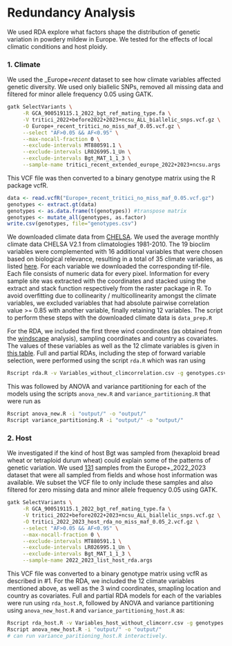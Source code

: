 # Redundancy Analysis

We used RDA explore what factors shape the distribution of genetic variation in powdery mildew in Europe. We tested for the effects of local climatic conditions and host ploidy.

### 1. Climate          
We used the _Europe+_recent_ dataset to see how climate variables affected genetic diversity. We used only biallelic SNPs, removed all missing data and filtered for minor allele frequency 0.05 using GATK.
```bash
gatk SelectVariants \
     -R GCA_900519115.1_2022_bgt_ref_mating_type.fa \
     -V tritici_2022+before2022+2023+ncsu_ALL_biallelic_snps.vcf.gz \
     -O Europe+_recent_tritici_no_miss_maf_0.05.vcf.gz \
     --select "AF>0.05 && AF<0.95" \
     --max-nocall-fraction 0 \
     --exclude-intervals MT880591.1 \
     --exclude-intervals LR026995.1_Un \
     --exclude-intervals Bgt_MAT_1_1_3 \
     --sample-name tritici_recent_extended_europe_2022+2023+ncsu.args
```
This VCF file was then converted to a binary genotype matrix using the R package vcfR.      
```R
data <- read.vcfR("Europe+_recent_tritici_no_miss_maf_0.05.vcf.gz")
genotypes <- extract.gt(data)
genotypes <- as.data.frame(t(genotypes)) #transpose matrix
genotypes <- mutate_all(genotypes, as.factor)
write.csv(genotypes, file="genotypes.csv")
```                
We downloaded climate data from [CHELSA](https://chelsa-climate.org/). We used the average monthly climate data CHELSA V2.1 from climatologies 1981-2010. The 19 bioclim variables were complemented with 16 additional variables that were chosen based on biological relevance, resulting in a total of 35 climate variables, as listed [here](clim_variables_list.csv). For each variable we downloaded the corresponding tif-file. Each file consists of numeric data for every pixel. Information for every sample site was extracted with the coordinates and stacked using the extract and stack function respectively from the raster package in R. To avoid overfitting due to collinearity / multicollinearity amongst the climate variables, we excluded variables that had absolute pairwise correlation value >= 0.85 with another variable, finally retaining 12 variables. The script to perform these steps with the downloaded climate data is `data_prep.R`

For the RDA, we included the first three wind coordinates (as obtained from the [windscape](../windscape/windscape.md) analysis), sampling coordinates and country as covariates. The values of these variables as well as the 12 climate variables is given in [this table](Variables_without_climcorrelation.csv). Full and partial RDAs, including the step of forward variable selection, were performed using the script `rda.R` which was ran using 
```bash 
Rscript rda.R -v Variables_without_climcorrelation.csv -g genotypes.csv -o "output/"
```
This was followed by ANOVA and variance partitioning for each of the models using the scripts `anova_new.R` and `variance_partitioning.R` that were run as
```bash
Rscript anova_new.R -i "output/" -o "output/"
Rscript variance_partitioning.R -i "output/" -o "output/"
```

### 2. Host    
We investigated if the kind of host Bgt was sampled from (hexaploid bread wheat or tetraploid durum wheat) could explain some of the patterns of genetic variation. We used [131](2022_2023_field_ploidy_list.args) samples from the Europe+_2022_2023 dataset that were all sampled from fields and whose host information was available. We subset the VCF file to only include these samples and also filtered for zero missing data and minor allele frequency 0.05 using GATK.  
```bash
gatk SelectVariants \
     -R GCA_900519115.1_2022_bgt_ref_mating_type.fa \
     -V tritici_2022+before2022+2023+ncsu_ALL_biallelic_snps.vcf.gz \
     -O tritici_2022_2023_host_rda_no_miss_maf_0.05_2.vcf.gz \
     --select "AF>0.05 && AF<0.95" \
     --max-nocall-fraction 0 \
     --exclude-intervals MT880591.1 \
     --exclude-intervals LR026995.1_Un \
     --exclude-intervals Bgt_MAT_1_1_3 \
     --sample-name 2022_2023_list_host_rda.args
```
This VCF file was converted to a binary genotype matrix using vcfR as described in #1. For the RDA, we included the 12 climate variables mentioned above, as well as the 3 wind coordinates, smapling location and country as covariates. Full and partial RDA models for each of the variables were run using `rda_host.R`, followed by ANOVA and variance partitioning using `anova_new_host.R` and `variance_partitioning_host.R` as:
```bash
Rscript rda_host.R -v Variables_host_without_climcorr.csv -g genotypes.csv -o "output/"
Rscript anova_new_host.R -i "output/" -o "output/"
# can run variance_paritioning_host.R interactively.
```
